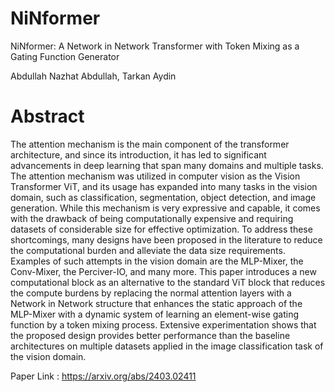 # NiNformer

NiNformer: A Network in Network Transformer with Token Mixing as a Gating Function Generator

Abdullah Nazhat Abdullah, Tarkan Aydin

# Abstract

The attention mechanism is the main component of the transformer architecture, and since its introduction, it has led to significant advancements in deep learning that span many domains and multiple tasks. The attention mechanism was utilized in computer vision as the Vision Transformer ViT, and its usage has expanded into many tasks in the vision domain, such as classification, segmentation, object detection, and image generation. While this mechanism is very expressive and capable, it comes with the drawback of being computationally expensive and requiring datasets of considerable size for effective optimization. To address these shortcomings, many designs have been proposed in the literature to reduce the computational burden and alleviate the data size requirements. Examples of such attempts in the vision domain are the MLP-Mixer, the Conv-Mixer, the Perciver-IO, and many more. This paper introduces a new computational block as an alternative to the standard ViT block that reduces the compute burdens by replacing the normal attention layers with a Network in Network structure that enhances the static approach of the MLP-Mixer with a dynamic system of learning an element-wise gating function by a token mixing process. Extensive experimentation shows that the proposed design provides better performance than the baseline architectures on multiple datasets applied in the image classification task of the vision domain.

Paper Link : https://arxiv.org/abs/2403.02411

